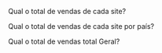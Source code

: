 Qual o total de vendas de cada site?

Qual o total de vendas de cada site por país?

Qual o total de vendas total Geral?